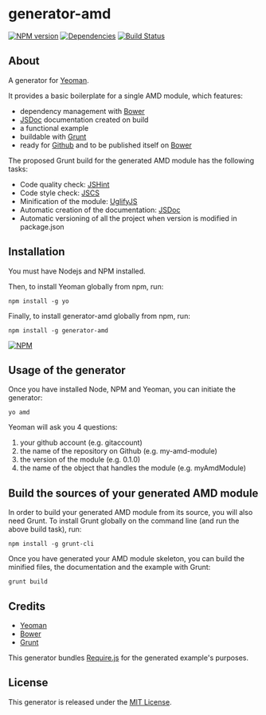 generator-amd 
=============

[![NPM version](https://badge.fury.io/js/generator-amd.png)](http://badge.fury.io/js/generator-amd)
[![Dependencies](https://david-dm.org/t1st3/generator-amd.png)](https://david-dm.org/t1st3/generator-amd)
[![Build Status](https://travis-ci.org/T1st3/generator-amd.png?branch=master)](https://travis-ci.org/T1st3/generator-amd)


About
-----------

A generator for [Yeoman](http://yeoman.io).

It provides a basic boilerplate for a single AMD module, which features:

* dependency management with [Bower](http://bower.io)
* [JSDoc](http://usejsdoc.org) documentation created on build
* a functional example
* buildable with [Grunt](http://gruntjs.com)
* ready for [Github](https://github.com) and to be published itself on [Bower](http://bower.io)


The proposed Grunt build for the generated AMD module has the following tasks:

* Code quality check: [JSHint](http://jshint.com)
* Code style check: [JSCS](https://npmjs.org/package/jscs)
* Minification of the module: [UglifyJS](http://marijn.haverbeke.nl/uglifyjs)
* Automatic creation of the documentation: [JSDoc](http://usejsdoc.org)
* Automatic versioning of all the project when version is modified in package.json


Installation
-----------

You must have Nodejs and NPM installed. 

Then, to install Yeoman globally from npm, run:

```
npm install -g yo
```

Finally, to install generator-amd globally from npm, run:

```
npm install -g generator-amd
```

[![NPM](https://nodei.co/npm/generator-amd.png?compact=true)](https://nodei.co/npm/generator-amd/)





Usage of the generator
-----------

Once you have installed Node, NPM and Yeoman, you can initiate the generator:

```
yo amd
```

Yeoman will ask you 4 questions:

1. your github account (e.g. gitaccount)
2. the name of the repository on Github (e.g. my-amd-module)
3. the version of the module (e.g. 0.1.0)
4. the name of the object that handles the module (e.g. myAmdModule)


Build the sources of your generated AMD module
-----------

In order to build your generated AMD module from its source, you will also need Grunt. To install Grunt globally on the command line (and run the above build task), run:

```
npm install -g grunt-cli
```

Once you have generated your AMD module skeleton, you can build the minified files, the documentation and the example with Grunt:

```
grunt build
```


Credits
-----------

* [Yeoman](http://yeoman.io)
* [Bower](http://bower.io)
* [Grunt](http://gruntjs.com)

This generator bundles [Require.js](http://requirejs.org/) for the generated example's purposes.



License
-----------

This generator is released under the [MIT License](https://github.com/T1st3/generator-amd/blob/master/LICENSE).
